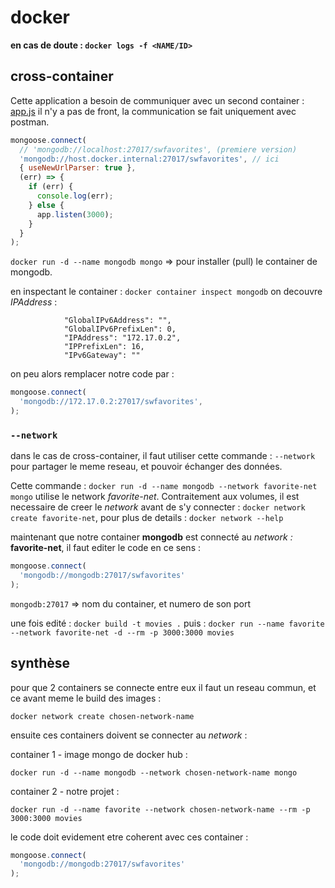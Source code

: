 # docker

**en cas de doute : ```docker logs -f <NAME/ID>```**

## cross-container

Cette application a besoin de communiquer avec un second container : [app.js](./app.js)
il n'y a pas de front, la communication se fait uniquement avec postman.

```js
mongoose.connect(
  // 'mongodb://localhost:27017/swfavorites', (premiere version)
  'mongodb://host.docker.internal:27017/swfavorites', // ici
  { useNewUrlParser: true },
  (err) => {
    if (err) {
      console.log(err);
    } else {
      app.listen(3000);
    }
  }
);
```

```docker run -d --name mongodb mongo```  => pour installer (pull) le container de mongodb.

en inspectant le container : ```docker container inspect mongodb``` on decouvre *IPAddress* :

```shell
            "GlobalIPv6Address": "",
            "GlobalIPv6PrefixLen": 0,
            "IPAddress": "172.17.0.2",
            "IPPrefixLen": 16,
            "IPv6Gateway": ""
```

on peu alors remplacer notre code par :

```js
mongoose.connect(
  'mongodb://172.17.0.2:27017/swfavorites',
);
```

### ```--network```

dans le cas de cross-container, il faut utiliser cette commande : ```--network``` pour partager le meme reseau, et pouvoir échanger des données.

Cette commande : ```docker run -d --name mongodb --network favorite-net mongo``` utilise le network *favorite-net*.
Contraitement aux volumes, il est necessaire de creer le *network* avant de s'y connecter : ```docker network create favorite-net```, pour plus de details : ```docker network --help```

maintenant que notre container **mongodb** est connecté au *network :* **favorite-net**, il faut editer le code en ce sens :

```js
mongoose.connect(
  'mongodb://mongodb:27017/swfavorites'
);
```

```mongodb:27017``` => nom du container, et numero de son port

une fois edité : ```docker build -t movies .```
puis : ```docker run --name favorite --network favorite-net -d --rm -p 3000:3000 movies```

## synthèse

pour que 2 containers se connecte entre eux il faut un reseau commun, et ce avant meme le build des images :

```docker network create chosen-network-name```

ensuite ces containers doivent se connecter au *network* :

container 1 - image mongo de docker hub :

```docker run -d --name mongodb --network chosen-network-name mongo``` 

container 2 - notre projet :

```docker run -d --name favorite --network chosen-network-name --rm -p 3000:3000 movies```

le code doit evidement etre coherent avec ces container :

```js
mongoose.connect(
  'mongodb://mongodb:27017/swfavorites'
);
```
